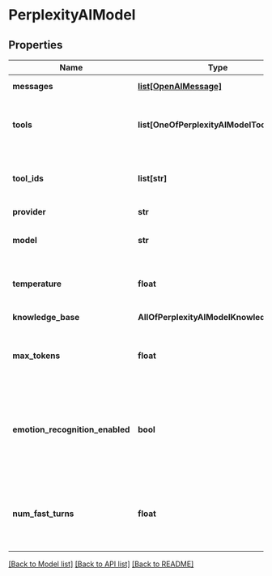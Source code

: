 # PerplexityAIModel

## Properties
Name | Type | Description | Notes
------------ | ------------- | ------------- | -------------
**messages** | [**list[OpenAIMessage]**](OpenAIMessage.md) | This is the starting state for the conversation. | [optional] 
**tools** | **list[OneOfPerplexityAIModelToolsItems]** | These are the tools that the assistant can use during the call. To use existing tools, use &#x60;toolIds&#x60;.  Both &#x60;tools&#x60; and &#x60;toolIds&#x60; can be used together. | [optional] 
**tool_ids** | **list[str]** | These are the tools that the assistant can use during the call. To use transient tools, use &#x60;tools&#x60;.  Both &#x60;tools&#x60; and &#x60;toolIds&#x60; can be used together. | [optional] 
**provider** | **str** |  | 
**model** | **str** | This is the name of the model. Ex. cognitivecomputations/dolphin-mixtral-8x7b | 
**temperature** | **float** | This is the temperature that will be used for calls. Default is 0 to leverage caching for lower latency. | [optional] 
**knowledge_base** | **AllOfPerplexityAIModelKnowledgeBase** | These are the options for the knowledge base. | [optional] 
**max_tokens** | **float** | This is the max number of tokens that the assistant will be allowed to generate in each turn of the conversation. Default is 250. | [optional] 
**emotion_recognition_enabled** | **bool** | This determines whether we detect user&#x27;s emotion while they speak and send it as an additional info to model.  Default &#x60;false&#x60; because the model is usually are good at understanding the user&#x27;s emotion from text.  @default false | [optional] 
**num_fast_turns** | **float** | This sets how many turns at the start of the conversation to use a smaller, faster model from the same provider before switching to the primary model. Example, gpt-3.5-turbo if provider is openai.  Default is 0.  @default 0 | [optional] 

[[Back to Model list]](../README.md#documentation-for-models) [[Back to API list]](../README.md#documentation-for-api-endpoints) [[Back to README]](../README.md)

